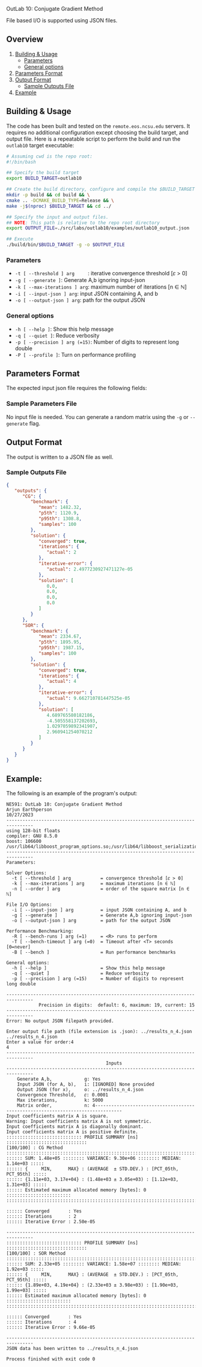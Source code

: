 <div style="display: none">
\page OutLab 10: Conjugate Gradient Method
</div>

OutLab 10: Conjugate Gradient Method

File based I/O is supported using JSON files.

<div style="display: none">[TOC]</div>

## Overview

1. [Building & Usage](#building--usage)
    - [Parameters](#parameters)
    - [General options](#general-options)
2. [Parameters Format](#input-format)
3. [Output Format](#output-format)
    - [Sample Outputs File](#sample-outputs-file)
4. [Example](#example)

## Building & Usage

The code has been built and tested on the `remote.eos.ncsu.edu` servers. It requires no additional
configuration except choosing the build target, and output file. Here is a repeatable script
to perform the build and run the `outlab10` target executable:

```bash
# Assuming cwd is the repo root:
#!/bin/bash

## Specify the build target
export BUILD_TARGET=outlab10

## Create the build directory, configure and compile the $BUILD_TARGET
mkdir -p build && cd build && \
cmake .. -DCMAKE_BUILD_TYPE=Release && \
make -j$(nproc) $BUILD_TARGET && cd ../

## Specify the input and output files.
## NOTE: This path is relative to the repo root directory
export OUTPUT_FILE=./src/labs/outlab10/examples/outlab10_output.json

## Execute
./build/bin/$BUILD_TARGET -g -o $OUTPUT_FILE
```

### Parameters

- `-t [ --threshold ] arg     `: iterative convergence threshold [𝜀 > 0]
- `-g [ --generate ]`: Generate A,b ignoring input-json
- `-k [ --max-iterations ] arg`: maximum number of iterations [n ∈ ℕ]
- `-i [ --input-json ] arg`: input JSON containing A, and b
- `-o [ --output-json ] arg`: path for the output JSON

### General options

- `-h [ --help ]`: Show this help message
- `-q [ --quiet ]`: Reduce verbosity
- `-p [ --precision ] arg (=15)`: Number of digits to represent long double
- `-P [ --profile ]`: Turn on performance profiling

## Parameters Format

The expected input json file requires the following fields:

### Sample Parameters File

No input file is needed. You can generate a random matrix using the `-g` or `--generate` flag.

## Output Format

The output is written to a JSON file as well.

### Sample Outputs File

```json
{
   "outputs": {
      "CG": {
         "benchmark": {
            "mean": 1482.32,
            "p5th": 1120.9,
            "p95th": 1308.8,
            "samples": 100
         },
         "solution": {
            "converged": true,
            "iterations": {
               "actual": 2
            },
            "iterative-error": {
               "actual": 2.4977230927471127e-05
            },
            "solution": [
               0.0,
               0.0,
               0.0,
               0.0
            ]
         }
      },
      "SOR": {
         "benchmark": {
            "mean": 2334.67,
            "p5th": 1895.95,
            "p95th": 1987.15,
            "samples": 100
         },
         "solution": {
            "converged": true,
            "iterations": {
               "actual": 4
            },
            "iterative-error": {
               "actual": 9.662710781447525e-05
            },
            "solution": [
               4.689765580182186,
               -4.505558137202693,
               1.0297059892341907,
               2.960941254070212
            ]
         }
      }
   }
}
```

## Example:

The following is an example of the program's output:

```shell
NE591: OutLab 10: Conjugate Gradient Method
Arjun Earthperson
10/27/2023
--------------------------------------------------------------------------------
using 128-bit floats
compiler: GNU 8.5.0
boost: 106600 /usr/lib64/libboost_program_options.so;/usr/lib64/libboost_serialization.so
--------------------------------------------------------------------------------
Parameters:

Solver Options:
  -t [ --threshold ] arg           = convergence threshold [𝜀 > 0]
  -k [ --max-iterations ] arg      = maximum iterations [n ∈ ℕ]
  -n [ --order ] arg               = order of the square matrix [n ∈ ℕ]

File I/O Options:
  -i [ --input-json ] arg          = input JSON containing A, and b
  -g [ --generate ]                = Generate A,b ignoring input-json
  -o [ --output-json ] arg         = path for the output JSON

Performance Benchmarking:
  -R [ --bench-runs ] arg (=1)     = <R> runs to perform
  -T [ --bench-timeout ] arg (=0)  = Timeout after <T> seconds [0=never]
  -B [ --bench ]                   = Run performance benchmarks

General options:
  -h [ --help ]                    = Show this help message
  -q [ --quiet ]                   = Reduce verbosity
  -p [ --precision ] arg (=15)     = Number of digits to represent long double

--------------------------------------------------------------------------------
			Precision in digits:  default: 6, maximum: 19, current: 15
--------------------------------------------------------------------------------
Error: No output JSON filepath provided.

Enter output file path (file extension is .json): ../results_n_4.json
../results_n_4.json
Enter a value for order:4
4
--------------------------------------------------------------------------------
                                     Inputs
--------------------------------------------------------------------------------
	Generate A,b,            g: Yes
	Input JSON (for A, b),   i: [IGNORED] None provided
	Output JSON (for x),     o: ../results_n_4.json
	Convergence Threshold,   𝜀: 0.0001
	Max iterations,          k: 5000
	Matrix order,            n: 4--------------------------------------------------------------------------------
Input coefficients matrix A is square.
Warning: Input coefficients matrix A is not symmetric.
Input coefficients matrix A is diagonally dominant.
Input coefficients matrix A is positive definite.
:::::::::::::::::::::::::::: PROFILE SUMMARY [ns] ::::::::::::::::::::::::::::::
[100/100] : CG Method
::::::::::::::::::::::::::::::::::::::::::::::::::::::::::::::::::::::::::::::::
:::::: SUM: 1.48e+05 :::::::: VARIANCE: 9.30e+06 :::::::: MEDIAN: 1.14e+03 :::::
:::::: {     MIN,      MAX} : (AVERAGE  ± STD.DEV.) : [PCT_05th, PCT_95th] :::::
:::::: {1.11e+03, 3.17e+04} : (1.48e+03 ± 3.05e+03) : [1.12e+03, 1.31e+03] :::::
:::::: Estimated maximum allocated memory [bytes]: 0 ::::::::::::::::::::::::
::::::::::::::::::::::::::::::::::::::::::::::::::::::::::::::::::::::::::::::::

:::::: Converged       : Yes
:::::: Iterations      : 2
:::::: Iterative Error : 2.50e-05

--------------------------------------------------------------------------------
:::::::::::::::::::::::::::: PROFILE SUMMARY [ns] ::::::::::::::::::::::::::::::
[100/100] : SOR Method
::::::::::::::::::::::::::::::::::::::::::::::::::::::::::::::::::::::::::::::::
:::::: SUM: 2.33e+05 :::::::: VARIANCE: 1.58e+07 :::::::: MEDIAN: 1.92e+03 :::::
:::::: {     MIN,      MAX} : (AVERAGE  ± STD.DEV.) : [PCT_05th, PCT_95th] :::::
:::::: {1.89e+03, 4.19e+04} : (2.33e+03 ± 3.98e+03) : [1.90e+03, 1.99e+03] :::::
:::::: Estimated maximum allocated memory [bytes]: 0 ::::::::::::::::::::::::
::::::::::::::::::::::::::::::::::::::::::::::::::::::::::::::::::::::::::::::::

:::::: Converged       : Yes
:::::: Iterations      : 4
:::::: Iterative Error : 9.66e-05

--------------------------------------------------------------------------------
JSON data has been written to ../results_n_4.json

Process finished with exit code 0
```

